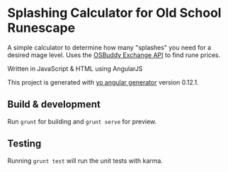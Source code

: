 # Splashing Calculator for Old School Runescape

A simple calculator to determine how many "splashes" you need for a desired mage level.
Uses the [OSBuddy Exchange API](https://rsbuddy.com/exchange) to find rune prices.

Written in JavaScript & HTML using AngularJS


This project is generated with [yo angular generator](https://github.com/yeoman/generator-angular)
version 0.12.1.

## Build & development

Run `grunt` for building and `grunt serve` for preview.

## Testing

Running `grunt test` will run the unit tests with karma.
